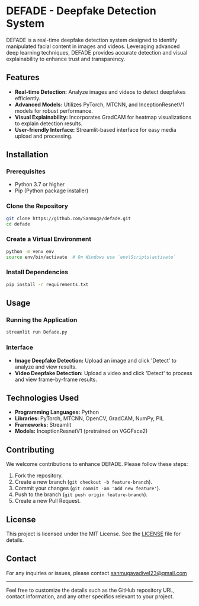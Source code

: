 # DEFADE - Deepfake Detection System

DEFADE is a real-time deepfake detection system designed to identify manipulated facial content in images and videos. Leveraging advanced deep learning techniques, DEFADE provides accurate detection and visual explainability to enhance trust and transparency.

## Features
- **Real-time Detection:** Analyze images and videos to detect deepfakes efficiently.
- **Advanced Models:** Utilizes PyTorch, MTCNN, and InceptionResnetV1 models for robust performance.
- **Visual Explainability:** Incorporates GradCAM for heatmap visualizations to explain detection results.
- **User-friendly Interface:** Streamlit-based interface for easy media upload and processing.

## Installation

### Prerequisites
- Python 3.7 or higher
- Pip (Python package installer)

### Clone the Repository
```bash
git clone https://github.com/Sanmuga/defade.git
cd defade
```

### Create a Virtual Environment
```bash
python -m venv env
source env/bin/activate  # On Windows use `env\Scripts\activate`
```

### Install Dependencies
```bash
pip install -r requirements.txt
```

## Usage

### Running the Application
```bash
streamlit run Defade.py
```

### Interface
- **Image Deepfake Detection:** Upload an image and click 'Detect' to analyze and view results.
- **Video Deepfake Detection:** Upload a video and click 'Detect' to process and view frame-by-frame results.

## Technologies Used
- **Programming Languages:** Python
- **Libraries:** PyTorch, MTCNN, OpenCV, GradCAM, NumPy, PIL
- **Frameworks:** Streamlit
- **Models:** InceptionResnetV1 (pretrained on VGGFace2)

## Contributing
We welcome contributions to enhance DEFADE. Please follow these steps:
1. Fork the repository.
2. Create a new branch (`git checkout -b feature-branch`).
3. Commit your changes (`git commit -am 'Add new feature'`).
4. Push to the branch (`git push origin feature-branch`).
5. Create a new Pull Request.

## License
This project is licensed under the MIT License. See the [LICENSE](LICENSE) file for details.

## Contact
For any inquiries or issues, please contact sanmugavadivel23@gmail.com

---

Feel free to customize the details such as the GitHub repository URL, contact information, and any other specifics relevant to your project.
